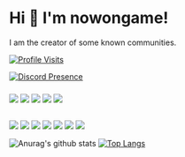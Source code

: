 # Hi 👋 I'm nowongame!
I am the creator of some known communities.



[![Profile Visits](https://hits.seeyoufarm.com/api/count/incr/badge.svg?url=https%3A%2F%2Fgithub.com%2Fcnrad&count_bg=%230263A4&title_bg=%23002D53&icon=github.svg&icon_color=%23FFFFFF&title=ziyaretçiler&edge_flat=false)](https://discordturkiye.com)

[![Discord Presence](https://lanyard-profile-readme.vercel.app/api/686990422198845452?theme=dark&bg=ffc0cb&animated=false&hideDiscrim=false&borderRadius=30px)](https://discord.com/users/686990422198845452)



<h3></h3>
   <a href="https://discord.com/users/686990422198845452" target"blank_"><img src="https://img.shields.io/badge/nowongame%20-111111.svg?&style=for-the-badge&logo=discord&logoColor=white"></a>
   <a href="https://open.spotify.com/user/21xdlchq5ldonozdb7rm2do4y?si=5436b468a3424bf7" target"blank_"><img src="https://img.shields.io/badge/nowongame%20-111111.svg?&style=for-the-badge&logo=spotify&logoColor=white"></a>
   <a href="https://github.com/nowongame" target"blank_"><img src="https://img.shields.io/badge/nowongame%20-111111.svg?&style=for-the-badge&logo=github&logoColor=white"></a>
<a href="https://www.instagram.com/nowongame" target"blank_"><img src="https://img.shields.io/badge/nowongame%20-DC3175.svg?&style=for-the-badge&logo=instagram&logoColor=white"></a>
 <a href="https://discord.gg/turkiye"><img src="https://img.shields.io/badge/Discord%20Turkiye%20-7289DA.svg?&style=for-the-badge&logo=discord&logoColor=white"></a>
</p>





  ##
<a href="https://www.javascript.com/"><img src="https://img.shields.io/badge/JavaScript-323330?style=for-the-badge&logo=javascript&logoColor=F7DF1E"></a> <a href="https://nodejs.org/en/"><img src="https://img.shields.io/badge/Node.js-323330?style=for-the-badge&logo=node.js&logoColor=green"></a> <a href="https://html.com/"><img src="https://img.shields.io/badge/HTML-323330?style=for-the-badge&logo=html5&logoColor=orange"></a> <a href="https://css-tricks.com/"><img src="https://img.shields.io/badge/CSS-323330?style=for-the-badge&logo=css3&logoColor=blue"></a> <a href="https://golang.org/"><img src="https://img.shields.io/badge/GO-323330?style=for-the-badge&logo=go&logoColor=cyan"></a> <a href="https://www.python.org/"><img src="https://img.shields.io/badge/Python-323330?style=for-the-badge&logo=python&logoColor=F7DF1E"></a> <a href="https://reactjs.org/"><img src="https://img.shields.io/badge/React-323330?style=for-the-badge&logo=react&logoColor=61DAFB"></a>
 

![Anurag's github stats](https://github-readme-stats.vercel.app/api?username=nowongame&show_icons=true&hide_title=true&theme=radical&text_color=FF9DD9)
[![Top Langs](https://github-readme-stats.vercel.app/api/top-langs/?username=nowongame&layout=compact&text_color=FF9DD9&title_color=FF9DD9&bg_color=141321)](https://github.com/sudis)



